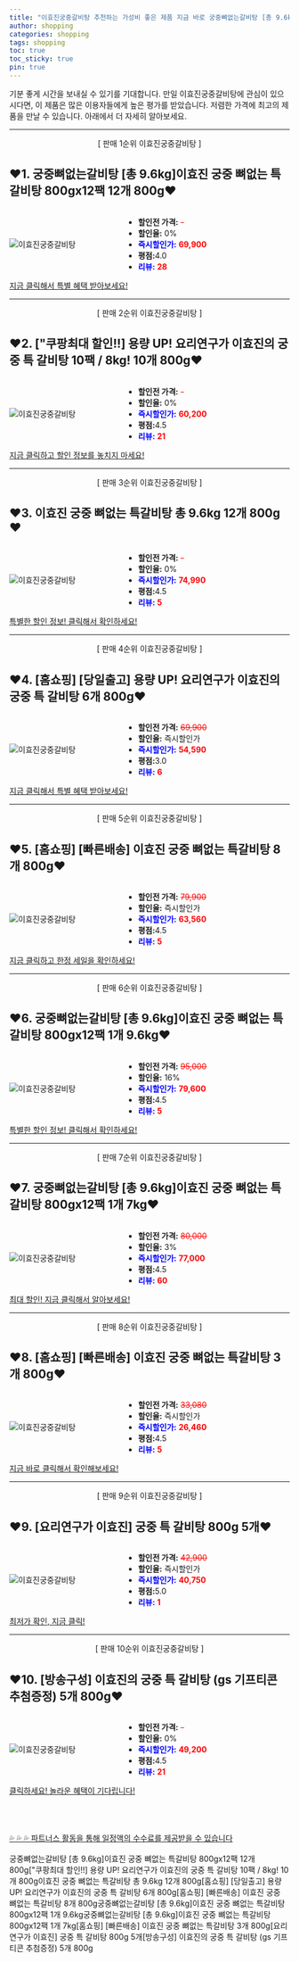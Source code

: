 ```yaml
---
title: "이효진궁중갈비탕 추천하는 가성비 좋은 제품 지금 바로 궁중뼈없는갈비탕 [총 9.6kg]이효진 궁중 뼈없는"
author: shopping
categories: shopping
tags: shopping
toc: true
toc_sticky: true
pin: true
---
```

기분 좋게 시간을 보내실 수 있기를 기대합니다. 만일 이효진궁중갈비탕에 관심이 있으시다면,  이 제품은 많은 이용자들에게 높은 평가를 받았습니다. 저렴한 가격에 최고의 제품을 만날 수 있습니다. 아래에서 더 자세히 알아보세요.

---
<p class="toplist" style="margin: 0 auto; display: block; width: fit-content;">[ 판매 1순위 이효진궁중갈비탕 ]</p>

<h2><strong>❤️1. 궁중뼈없는갈비탕 [총 9.6kg]이효진 궁중 뼈없는 특갈비탕 800gx12팩 12개 800g❤️</strong></h2>

<div style="display: flex; align-items: center;">
    <div style="flex: 0.4;">
        <img src="https://thumbnail7.coupangcdn.com/thumbnails/remote/230x230ex/image/vendor_inventory/60f8/9d51a667089a1d25e941e93ef5cc7f0c23932261b1e5812bcb96aede58c9.jpg" alt="이효진궁중갈비탕" style="max-width: 100%;">
    </div>
    <div style="flex: 0.6; margin-left: 10px;">
        <ul>
            <li><strong>할인전 가격:</strong> <del style="color: red;">-</del></li>
            <li><strong>할인율:</strong> 0%</li>
            <li><span style='color:blue'><strong>즉시할인가:</strong></span> <span style='color:red'><strong>69,900</strong></span></li>
            <li><strong>평점:</strong>4.0</li>
            <li><span style='color:blue'><strong>리뷰:</strong></span> <span style='color:red'><strong>28</strong></span></li>
        </ul>
    </div>
</div>
<div class="center">
    <a href="https://selin100587.github.io?lptag=AF9450613&subid=githubio&pageKey=8245805574&traceid=V0-153&itemId=15072594163&vendorItemId=89929077105" class="myButton">
        지금 클릭해서 특별 혜택 받아보세요!
    </a>
</div>


---
<p class="toplist" style="margin: 0 auto; display: block; width: fit-content;">[ 판매 2순위 이효진궁중갈비탕 ]</p>

<h2><strong>❤️2. ["쿠팡최대 할인!!] 용량 UP! 요리연구가 이효진의 궁중 특 갈비탕 10팩 / 8kg! 10개 800g❤️</strong></h2>

<div style="display: flex; align-items: center;">
    <div style="flex: 0.4;">
        <img src="https://thumbnail8.coupangcdn.com/thumbnails/remote/230x230ex/image/vendor_inventory/9d38/24af54741ca31a918b877864c16440165bdb001a47336399c9c4fd0df470.jpeg" alt="이효진궁중갈비탕" style="max-width: 100%;">
    </div>
    <div style="flex: 0.6; margin-left: 10px;">
        <ul>
            <li><strong>할인전 가격:</strong> <del style="color: red;">-</del></li>
            <li><strong>할인율:</strong> 0%</li>
            <li><span style='color:blue'><strong>즉시할인가:</strong></span> <span style='color:red'><strong>60,200</strong></span></li>
            <li><strong>평점:</strong>4.5</li>
            <li><span style='color:blue'><strong>리뷰:</strong></span> <span style='color:red'><strong>21</strong></span></li>
        </ul>
    </div>
</div>
<div class="center">
    <a href="https://selin100587.github.io?lptag=AF9450613&subid=githubio&pageKey=8246261774&traceid=V0-153&itemId=21546963817&vendorItemId=89552304317" class="myButton">
        지금 클릭하고 할인 정보를 놓치지 마세요!
    </a>
</div>


---
<p class="toplist" style="margin: 0 auto; display: block; width: fit-content;">[ 판매 3순위 이효진궁중갈비탕 ]</p>

<h2><strong>❤️3. 이효진 궁중 뼈없는 특갈비탕 총 9.6kg 12개 800g❤️</strong></h2>

<div style="display: flex; align-items: center;">
    <div style="flex: 0.4;">
        <img src="https://thumbnail9.coupangcdn.com/thumbnails/remote/230x230ex/image/vendor_inventory/c3e9/17663fb1db878b10d2983ecc43501c31f5cc213152950a93243581f31cb3.jpg" alt="이효진궁중갈비탕" style="max-width: 100%;">
    </div>
    <div style="flex: 0.6; margin-left: 10px;">
        <ul>
            <li><strong>할인전 가격:</strong> <del style="color: red;">-</del></li>
            <li><strong>할인율:</strong> 0%</li>
            <li><span style='color:blue'><strong>즉시할인가:</strong></span> <span style='color:red'><strong>74,990</strong></span></li>
            <li><strong>평점:</strong>4.5</li>
            <li><span style='color:blue'><strong>리뷰:</strong></span> <span style='color:red'><strong>5</strong></span></li>
        </ul>
    </div>
</div>
<div class="center">
    <a href="https://selin100587.github.io?lptag=AF9450613&subid=githubio&pageKey=8202363821&traceid=V0-153&itemId=23404534653&vendorItemId=90785120303" class="myButton">
        특별한 할인 정보! 클릭해서 확인하세요!
    </a>
</div>


---
<p class="toplist" style="margin: 0 auto; display: block; width: fit-content;">[ 판매 4순위 이효진궁중갈비탕 ]</p>

<h2><strong>❤️4. [홈쇼핑] [당일출고] 용량 UP! 요리연구가 이효진의 궁중 특 갈비탕 6개 800g❤️</strong></h2>

<div style="display: flex; align-items: center;">
    <div style="flex: 0.4;">
        <img src="https://thumbnail9.coupangcdn.com/thumbnails/remote/230x230ex/image/vendor_inventory/7104/b4a61613c4bc7f4d68c93e9907844692a87ac9a1aed27093852824ec2fcf.jpg" alt="이효진궁중갈비탕" style="max-width: 100%;">
    </div>
    <div style="flex: 0.6; margin-left: 10px;">
        <ul>
            <li><strong>할인전 가격:</strong> <del style="color: red;">69,900</del></li>
            <li><strong>할인율:</strong> 즉시할인가</li>
            <li><span style='color:blue'><strong>즉시할인가:</strong></span> <span style='color:red'><strong>54,590</strong></span></li>
            <li><strong>평점:</strong>3.0</li>
            <li><span style='color:blue'><strong>리뷰:</strong></span> <span style='color:red'><strong>6</strong></span></li>
        </ul>
    </div>
</div>
<div class="center">
    <a href="https://selin100587.github.io?lptag=AF9450613&subid=githubio&pageKey=8167860736&traceid=V0-153&itemId=22124731666&vendorItemId=89171583338" class="myButton">
        지금 클릭해서 특별 혜택 받아보세요!
    </a>
</div>


---
<p class="toplist" style="margin: 0 auto; display: block; width: fit-content;">[ 판매 5순위 이효진궁중갈비탕 ]</p>

<h2><strong>❤️5. [홈쇼핑] [빠른배송] 이효진 궁중 뼈없는 특갈비탕 8개 800g❤️</strong></h2>

<div style="display: flex; align-items: center;">
    <div style="flex: 0.4;">
        <img src="https://thumbnail10.coupangcdn.com/thumbnails/remote/230x230ex/image/vendor_inventory/b590/9414a26af67d706926686c1896911786cf87f5e1d91fb93e5b45c463d4f2.png" alt="이효진궁중갈비탕" style="max-width: 100%;">
    </div>
    <div style="flex: 0.6; margin-left: 10px;">
        <ul>
            <li><strong>할인전 가격:</strong> <del style="color: red;">79,900</del></li>
            <li><strong>할인율:</strong> 즉시할인가</li>
            <li><span style='color:blue'><strong>즉시할인가:</strong></span> <span style='color:red'><strong>63,560</strong></span></li>
            <li><strong>평점:</strong>4.5</li>
            <li><span style='color:blue'><strong>리뷰:</strong></span> <span style='color:red'><strong>5</strong></span></li>
        </ul>
    </div>
</div>
<div class="center">
    <a href="https://selin100587.github.io?lptag=AF9450613&subid=githubio&pageKey=8202363821&traceid=V0-153&itemId=23020479194&vendorItemId=90054263152" class="myButton">
        지금 클릭하고 한정 세일을 확인하세요!
    </a>
</div>


---
<p class="toplist" style="margin: 0 auto; display: block; width: fit-content;">[ 판매 6순위 이효진궁중갈비탕 ]</p>

<h2><strong>❤️6. 궁중뼈없는갈비탕 [총 9.6kg]이효진 궁중 뼈없는 특갈비탕 800gx12팩 1개 9.6kg❤️</strong></h2>

<div style="display: flex; align-items: center;">
    <div style="flex: 0.4;">
        <img src="https://thumbnail7.coupangcdn.com/thumbnails/remote/230x230ex/image/vendor_inventory/8154/36439deb265ed0c30df99acce74c3af2734d2fdba1ebcf99371fc75e878a.jpg" alt="이효진궁중갈비탕" style="max-width: 100%;">
    </div>
    <div style="flex: 0.6; margin-left: 10px;">
        <ul>
            <li><strong>할인전 가격:</strong> <del style="color: red;">95,000</del></li>
            <li><strong>할인율:</strong> 16%</li>
            <li><span style='color:blue'><strong>즉시할인가:</strong></span> <span style='color:red'><strong>79,600</strong></span></li>
            <li><strong>평점:</strong>4.5</li>
            <li><span style='color:blue'><strong>리뷰:</strong></span> <span style='color:red'><strong>5</strong></span></li>
        </ul>
    </div>
</div>
<div class="center">
    <a href="https://selin100587.github.io?lptag=AF9450613&subid=githubio&pageKey=8202363821&traceid=V0-153&itemId=23627257819&vendorItemId=90652773653" class="myButton">
        특별한 할인 정보! 클릭해서 확인하세요!
    </a>
</div>


---
<p class="toplist" style="margin: 0 auto; display: block; width: fit-content;">[ 판매 7순위 이효진궁중갈비탕 ]</p>

<h2><strong>❤️7. 궁중뼈없는갈비탕 [총 9.6kg]이효진 궁중 뼈없는 특갈비탕 800gx12팩 1개 7kg❤️</strong></h2>

<div style="display: flex; align-items: center;">
    <div style="flex: 0.4;">
        <img src="https://thumbnail10.coupangcdn.com/thumbnails/remote/230x230ex/image/vendor_inventory/76a2/854de9157b1a171c2d146ec24763608a2e333054e3bea6f98cac3b5862a9.jpg" alt="이효진궁중갈비탕" style="max-width: 100%;">
    </div>
    <div style="flex: 0.6; margin-left: 10px;">
        <ul>
            <li><strong>할인전 가격:</strong> <del style="color: red;">80,000</del></li>
            <li><strong>할인율:</strong> 3%</li>
            <li><span style='color:blue'><strong>즉시할인가:</strong></span> <span style='color:red'><strong>77,000</strong></span></li>
            <li><strong>평점:</strong>4.5</li>
            <li><span style='color:blue'><strong>리뷰:</strong></span> <span style='color:red'><strong>60</strong></span></li>
        </ul>
    </div>
</div>
<div class="center">
    <a href="https://selin100587.github.io?lptag=AF9450613&subid=githubio&pageKey=8244526625&traceid=V0-153&itemId=23677747113&vendorItemId=90702956045" class="myButton">
        최대 할인! 지금 클릭해서 알아보세요!
    </a>
</div>


---
<p class="toplist" style="margin: 0 auto; display: block; width: fit-content;">[ 판매 8순위 이효진궁중갈비탕 ]</p>

<h2><strong>❤️8. [홈쇼핑] [빠른배송] 이효진 궁중 뼈없는 특갈비탕 3개 800g❤️</strong></h2>

<div style="display: flex; align-items: center;">
    <div style="flex: 0.4;">
        <img src="https://thumbnail10.coupangcdn.com/thumbnails/remote/230x230ex/image/vendor_inventory/b590/9414a26af67d706926686c1896911786cf87f5e1d91fb93e5b45c463d4f2.png" alt="이효진궁중갈비탕" style="max-width: 100%;">
    </div>
    <div style="flex: 0.6; margin-left: 10px;">
        <ul>
            <li><strong>할인전 가격:</strong> <del style="color: red;">33,080</del></li>
            <li><strong>할인율:</strong> 즉시할인가</li>
            <li><span style='color:blue'><strong>즉시할인가:</strong></span> <span style='color:red'><strong>26,460</strong></span></li>
            <li><strong>평점:</strong>4.5</li>
            <li><span style='color:blue'><strong>리뷰:</strong></span> <span style='color:red'><strong>5</strong></span></li>
        </ul>
    </div>
</div>
<div class="center">
    <a href="https://selin100587.github.io?lptag=AF9450613&subid=githubio&pageKey=8202363821&traceid=V0-153&itemId=23020479185&vendorItemId=90054263119" class="myButton">
        지금 바로 클릭해서 확인해보세요!
    </a>
</div>


---
<p class="toplist" style="margin: 0 auto; display: block; width: fit-content;">[ 판매 9순위 이효진궁중갈비탕 ]</p>

<h2><strong>❤️9. [요리연구가 이효진] 궁중 특 갈비탕 800g 5개❤️</strong></h2>

<div style="display: flex; align-items: center;">
    <div style="flex: 0.4;">
        <img src="https://thumbnail10.coupangcdn.com/thumbnails/remote/230x230ex/image/vendor_inventory/f60b/acd614352908463f5313b5918e3caa6c4e92346deecbfbe687646e41b7a1.jpg" alt="이효진궁중갈비탕" style="max-width: 100%;">
    </div>
    <div style="flex: 0.6; margin-left: 10px;">
        <ul>
            <li><strong>할인전 가격:</strong> <del style="color: red;">42,900</del></li>
            <li><strong>할인율:</strong> 즉시할인가</li>
            <li><span style='color:blue'><strong>즉시할인가:</strong></span> <span style='color:red'><strong>40,750</strong></span></li>
            <li><strong>평점:</strong>5.0</li>
            <li><span style='color:blue'><strong>리뷰:</strong></span> <span style='color:red'><strong>1</strong></span></li>
        </ul>
    </div>
</div>
<div class="center">
    <a href="https://selin100587.github.io?lptag=AF9450613&subid=githubio&pageKey=7988992261&traceid=V0-153&itemId=23186072535&vendorItemId=90218744250" class="myButton">
        최저가 확인, 지금 클릭!
    </a>
</div>


---
<p class="toplist" style="margin: 0 auto; display: block; width: fit-content;">[ 판매 10순위 이효진궁중갈비탕 ]</p>

<h2><strong>❤️10. [방송구성] 이효진의 궁중 특 갈비탕 (gs 기프티콘 추첨증정) 5개 800g❤️</strong></h2>

<div style="display: flex; align-items: center;">
    <div style="flex: 0.4;">
        <img src="https://thumbnail9.coupangcdn.com/thumbnails/remote/230x230ex/image/vendor_inventory/ecff/5760e8c3a0ac52f7e7c384d5c50c1e3ee2decea3fa85a129fd3cdb551276.jpg" alt="이효진궁중갈비탕" style="max-width: 100%;">
    </div>
    <div style="flex: 0.6; margin-left: 10px;">
        <ul>
            <li><strong>할인전 가격:</strong> <del style="color: red;">-</del></li>
            <li><strong>할인율:</strong> 0%</li>
            <li><span style='color:blue'><strong>즉시할인가:</strong></span> <span style='color:red'><strong>49,200</strong></span></li>
            <li><strong>평점:</strong>4.5</li>
            <li><span style='color:blue'><strong>리뷰:</strong></span> <span style='color:red'><strong>21</strong></span></li>
        </ul>
    </div>
</div>
<div class="center">
    <a href="https://selin100587.github.io?lptag=AF9450613&subid=githubio&pageKey=8246261774&traceid=V0-153&itemId=22600820491&vendorItemId=89642470156" class="myButton">
        클릭하세요! 놀라운 혜택이 기다립니다!
    </a>
</div>

<br><br><br>[💦 💦 💦 파트너스 활동을 통해 일정액의 수수료를 제공받을 수 있습니다](https://link.coupang.com/a/bcpT2c)<br><br>궁중뼈없는갈비탕 [총 9.6kg]이효진 궁중 뼈없는 특갈비탕 800gx12팩 12개 800g["쿠팡최대 할인!!] 용량 UP! 요리연구가 이효진의 궁중 특 갈비탕 10팩 / 8kg! 10개 800g이효진 궁중 뼈없는 특갈비탕 총 9.6kg 12개 800g[홈쇼핑] [당일출고] 용량 UP! 요리연구가 이효진의 궁중 특 갈비탕 6개 800g[홈쇼핑] [빠른배송] 이효진 궁중 뼈없는 특갈비탕 8개 800g궁중뼈없는갈비탕 [총 9.6kg]이효진 궁중 뼈없는 특갈비탕 800gx12팩 1개 9.6kg궁중뼈없는갈비탕 [총 9.6kg]이효진 궁중 뼈없는 특갈비탕 800gx12팩 1개 7kg[홈쇼핑] [빠른배송] 이효진 궁중 뼈없는 특갈비탕 3개 800g[요리연구가 이효진] 궁중 특 갈비탕 800g 5개[방송구성] 이효진의 궁중 특 갈비탕 (gs 기프티콘 추첨증정) 5개 800g